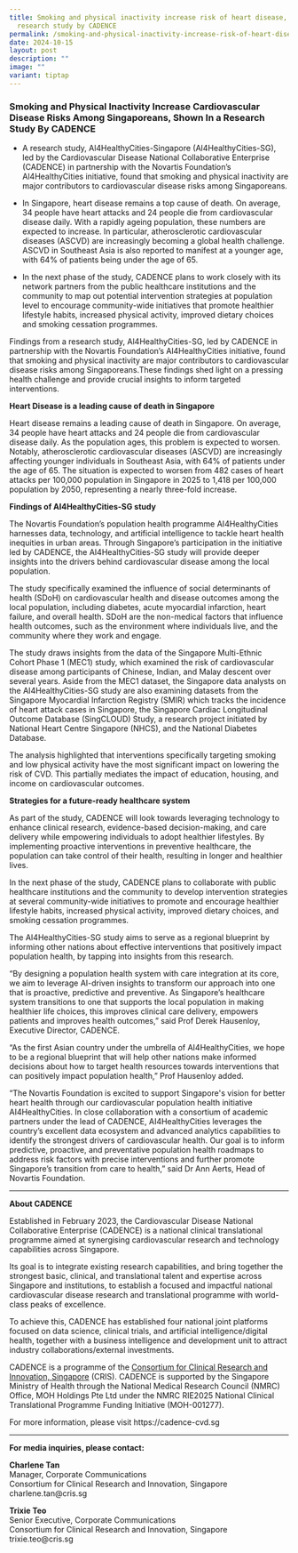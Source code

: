 ```yaml
---
title: Smoking and physical inactivity increase risk of heart disease, shown in
  research study by CADENCE
permalink: /smoking-and-physical-inactivity-increase-risk-of-heart-disease-shown-in-research-study-by-cadence/
date: 2024-10-15
layout: post
description: ""
image: ""
variant: tiptap
---
```

<h3><strong>Smoking and Physical Inactivity Increase Cardiovascular Disease Risks Among Singaporeans, Shown In a Research Study By CADENCE</strong></h3>
<ul data-tight="true" class="tight">
<li>
<p>A research study, Al4HealthyCities-Singapore (Al4HealthyCities-SG), led
by the Cardiovascular Disease National Collaborative Enterprise (CADENCE)
in partnership with the Novartis Foundation’s Al4HealthyCities initiative,
found that smoking and physical inactivity are major contributors to cardiovascular
disease risks among Singaporeans.</p>
</li>
<li>
<p>In Singapore, heart disease remains a top cause of death. On average,
34 people have heart attacks and 24 people die from cardiovascular disease
daily. With a rapidly ageing population, these numbers are expected to
increase. In particular, atherosclerotic cardiovascular diseases (ASCVD)
are increasingly becoming a global health challenge. ASCVD in Southeast
Asia is also reported to manifest at a younger age, with 64% of patients
being under the age of 65.</p>
</li>
<li>
<p>In the next phase of the study, CADENCE plans to work closely with its
network partners from the public healthcare institutions and the community
to map out potential intervention strategies at population level to encourage
community-wide initiatives that promote healthier lifestyle habits, increased
physical activity, improved dietary choices and smoking cessation programmes.</p>
</li>
</ul>
<p>Findings from a research study, Al4HealthyCities-SG, led by CADENCE in
partnership with the Novartis Foundation’s Al4HealthyCities initiative,
found that smoking and physical inactivity are major contributors to cardiovascular
disease risks among Singaporeans.These findings shed light on a pressing
health challenge and provide crucial insights to inform targeted interventions.</p>
<p><strong>Heart Disease is a leading cause of death in Singapore</strong>
</p>
<p>Heart disease remains a leading cause of death in Singapore. On average,
34 people have heart attacks and 24 people die from cardiovascular disease
daily. As the population ages, this problem is expected to worsen. Notably,
atherosclerotic cardiovascular diseases (ASCVD) are increasingly affecting
younger individuals in Southeast Asia, with 64% of patients under the age
of 65. The situation is expected to worsen from 482 cases of heart attacks
per 100,000 population in Singapore in 2025 to 1,418 per 100,000 population
by 2050, representing a nearly three-fold increase.</p>
<p><strong>Findings of AI4HealthyCities-SG study</strong>
</p>
<p>The Novartis Foundation’s population health programme AI4HealthyCities
harnesses data, technology, and artificial intelligence to tackle heart
health inequities in urban areas. Through Singapore’s participation in
the initiative led by CADENCE, the AI4HealthyCities-SG study will provide
deeper insights into the drivers behind cardiovascular disease among the
local population.</p>
<p>The study specifically examined the influence of social determinants of
health (SDoH) on cardiovascular health and disease outcomes among the local
population, including diabetes, acute myocardial infarction, heart failure,
and overall health. SDoH are the non-medical factors that influence health
outcomes, such as the environment where individuals live, and the community
where they work and engage.</p>
<p>The study draws insights from the data of the Singapore Multi-Ethnic Cohort
Phase 1 (MEC1) study, which examined the risk of cardiovascular disease
among participants of Chinese, Indian, and Malay descent over several years.
Aside from the MEC1 dataset, the Singapore data analysts on the AI4HealthyCities-SG
study are also examining datasets from the Singapore Myocardial Infarction
Registry (SMIR) which tracks the incidence of heart attack cases in Singapore,
the Singapore Cardiac Longitudinal Outcome Database (SingCLOUD) Study,
a research project initiated by National Heart Centre Singapore (NHCS),
and the National Diabetes Database.</p>
<p>The analysis highlighted that interventions specifically targeting smoking
and low physical activity have the most significant impact on lowering
the risk of CVD. This partially mediates the impact of education, housing,
and income on cardiovascular outcomes.</p>
<p><strong>Strategies for a future-ready healthcare system</strong>
</p>
<p>As part of the study, CADENCE will look towards leveraging technology
to enhance clinical research, evidence-based decision-making, and care
delivery while empowering individuals to adopt healthier lifestyles. By
implementing proactive interventions in preventive healthcare, the population
can take control of their health, resulting in longer and healthier lives.</p>
<p>In the next phase of the study, CADENCE plans to collaborate with public
healthcare institutions and the community to develop intervention strategies
at several community-wide initiatives to promote and encourage healthier
lifestyle habits, increased physical activity, improved dietary choices,
and smoking cessation programmes.</p>
<p>The AI4HealthyCities-SG study aims to serve as a regional blueprint by
informing other nations about effective interventions that positively impact
population health, by tapping into insights from this research.</p>
<p>“By designing a population health system with care integration at its
core, we aim to leverage AI-driven insights to transform our approach into
one that is proactive, predictive and preventive. As Singapore’s healthcare
system transitions to one that supports the local population in making
healthier life choices, this improves clinical care delivery, empowers
patients and improves health outcomes,” said Prof Derek Hausenloy, Executive
Director, CADENCE.</p>
<p>“As the first Asian country under the umbrella of AI4HealthyCities, we
hope to be a regional blueprint that will help other nations make informed
decisions about how to target health resources towards interventions that
can positively impact population health,” Prof Hausenloy added.</p>
<p>“The Novartis Foundation is excited to support Singapore's vision for
better heart health through our cardiovascular population health initiative
AI4HealthyCities. In close collaboration with a consortium of academic
partners under the lead of CADENCE, AI4HealthyCities leverages the country’s
excellent data ecosystem and advanced analytics capabilities to identify
the strongest drivers of cardiovascular health. Our goal is to inform predictive,
proactive, and preventative population health roadmaps to address risk
factors with precise interventions and further promote Singapore’s transition
from care to health,” said Dr Ann Aerts, Head of Novartis Foundation.</p>
<hr>
<p><strong>About CADENCE</strong>
</p>
<p>Established in February 2023, the Cardiovascular Disease National Collaborative
Enterprise (CADENCE) is a national clinical translational programme aimed
at synergising cardiovascular research and technology capabilities across
Singapore.</p>
<p>Its goal is to integrate existing research capabilities, and bring together
the strongest basic, clinical, and translational talent and expertise across
Singapore and institutions, to establish a focused and impactful national
cardiovascular disease research and translational programme with world-class
peaks of excellence.</p>
<p>To achieve this, CADENCE has established four national joint platforms
focused on data science, clinical trials, and artificial intelligence/digital
health, together with a business intelligence and development unit to attract
industry collaborations/external investments.</p>
<p>CADENCE is a programme of the <a href="https://cris.sg" rel="noopener noreferrer nofollow" target="_blank">Consortium for Clinical Research and Innovation, Singapore</a> (CRIS).
CADENCE is supported by the Singapore Ministry of Health through the National
Medical Research Council (NMRC) Office, MOH Holdings Pte Ltd under the
NMRC RIE2025 National Clinical Translational Programme Funding Initiative
(MOH-001277).</p>
<p>For more information, please visit <a rel="noopener noreferrer nofollow" target="_blank">https://cadence-cvd.sg</a>
</p>
<hr>
<p><strong>For media inquiries, please contact:</strong>
</p>
<p><strong>Charlene Tan</strong>
<br>Manager, Corporate Communications
<br>Consortium for Clinical Research and Innovation, Singapore
<br>charlene.tan@cris.sg
<br>
</p>
<p><strong>Trixie Teo</strong>
<br>Senior Executive, Corporate Communications
<br>Consortium for Clinical Research and Innovation, Singapore
<br>trixie.teo@cris.sg</p>